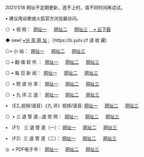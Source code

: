<p>2021/1/18 网址不定期更新，连不上时，请不同时间再试试。
<p>• 建议用谷歌或火狐官方浏览器访问。
<p>◎  • 视 频： 
<a href="http://hfq.guitarhaven.com/" target="_blank">网址一</a> 　 
<a href="http://hry.guitarhaven.com/" target="_blank">网址二</a> 　 
<a href="http://hry.guitarhaven.com/b.html" target="_blank">网址三</a>
<a href="https://yadi.sk/d/d0sUeAOpal3njw" target="_blank">　• 云下载 </a></p>
<p>◆ new! <a href="http://hpd.guitarhaven.com/a.html">•分 享 网 址</a> ;（https://b.yutv.cf 请 收 藏） </p>

<p>◎•  小 站：  
<a href="http://hfq.guitarhaven.com/f.html" target="_blank">网址一</a> 　 
<a href="http://hry.guitarhaven.com/h.html" target="_blank">网址二</a> 　 
<a href="http://hry.guitarhaven.com/k/" target="_blank">网址三</a></p><p>

<p>◎  • 翻 墙 软 件 ：  
<a href="http://hfq.guitarhaven.com/ff/" target="_blank">网址一</a> 　 
<a href="http://hry.guitarhaven.com/s/read/a1_nd.html" target="_blank">网址二</a> 　 
<a href="http://hry.guitarhaven.com/ff/index.html" target="_blank">网址三</a></p>
<p>◎  • 每 日 新 闻：  
<a href="http://hfq.guitarhaven.com/day/" target="_blank">网址一</a> 　 
<a href="http://hry.guitarhaven.com/day/" target="_blank">网址二</a> 　 
<a href="http://hry.guitarhaven.com/day/index.html" target="_blank">网址三</a></p>
<p>◎   • 短 波 分 享：  
<a href="http://hfq.guitarhaven.com/h/" target="_blank">网址一</a> 　 
<a href="http://hry.guitarhaven.com/h/" target="_blank">网址二</a> 　 
<a href="http://hry.guitarhaven.com/h/index.html" target="_blank">网址三</a></p>
<p>◎   • 九 评.三 退：  
<a href="http://hfq.guitarhaven.com/t/" target="_blank">网址一</a> 　 
<a href="http://hry.guitarhaven.com/v2/index.html" target="_blank">网址二</a> 　 
<a href="http://hry.guitarhaven.com/tt/index.html" target="_blank">网址三</a> 　</p>
<p>  • （E2_视频/语音）《九 评》视频/语音: 
<a href="http://hry.guitarhaven.com/7738.html" target="_blank">网址一</a> 　 
<a href="http://hry.guitarhaven.com/7614.html" target="_blank">网址二</a> 　 
<a href="http://hry.guitarhaven.com/7633.html" target="_blank">网址三</a></p>
<p>◎   • 三 退 管 道...退 党 网：  
<a href="http://hfq.guitarhaven.com/go/td1.html" target="_blank">网址一</a> 　 
<a href="http://hry.guitarhaven.com/go/td2.html" target="_blank">网址二</a> 　 
<a href="http://hry.guitarhaven.com/go/td3.html" target="_blank">网址三</a></p>
<p>  • （F1） 三 退 管 道（一）： 
<a href="http://hfq.guitarhaven.com/dd/" target="_blank">网址一</a> 　 
<a href="http://hry.guitarhaven.com/s/read/a1_tdx.html" target="_blank">网址二</a> 　 
<a href="http://hry.guitarhaven.com/dd/" target="_blank">网址三</a></p>
<p>  • （F2）三 退 管 道（二）： 
<a href="http://hry.guitarhaven.com/d/" target="_blank">网址一</a> 　 
<a href="http://hfq.guitarhaven.com/d/index.html" target="_blank">网址二</a> 　 
<a href="http://hry.guitarhaven.com/d/" target="_blank">网址三</a></p>
<p>◎   • PDF电子书：  
<a href="http://hfq.guitarhaven.com/p/" target="_blank">网址一</a> 　 
<a href="http://hry.guitarhaven.com/p/index.html" target="_blank">网址二</a> 　 
<a href="http://hry.guitarhaven.com/p/" target="_blank">网址三</a></p>
